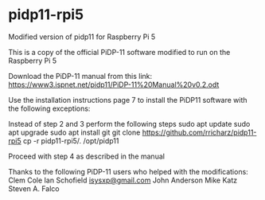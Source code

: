 # pidp11-rpi5
Modified version of pidp11 for Raspberry Pi 5

This is a copy of the official PiDP-11 software modified
to run on the Raspberry Pi 5

Download the PiDP-11 manual from this link:
https://www3.ispnet.net/pidp11/PiDP-11%20Manual%20v0.2.odt

Use the installation instructions page 7 to install the
PiDP11 software with the following exceptions:

Instead of step 2 and 3 perform the following steps
sudo apt update
sudo apt upgrade
sudo apt install git
git clone https://github.com/rricharz/pidp11-rpi5
cp -r pidp11-rpi5/. /opt/pidp11

Proceed with step 4 as described in the manual

Thanks to the following PiDP-11 users who helped with the
modifications:
Clem Cole
Ian Schofield
isysxp@gmail.com
John Anderson
Mike Katz
Steven A. Falco